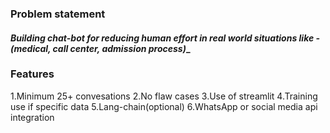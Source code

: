 ### __Problem statement__
#### _Building chat-bot for reducing human effort in real world situations like -(medical, call center, admission process)__
### Features 
1.Minimum 25+ convesations
2.No flaw cases
3.Use of streamlit
4.Training use if specific data 
5.Lang-chain(optional)
6.WhatsApp or social media api integration
